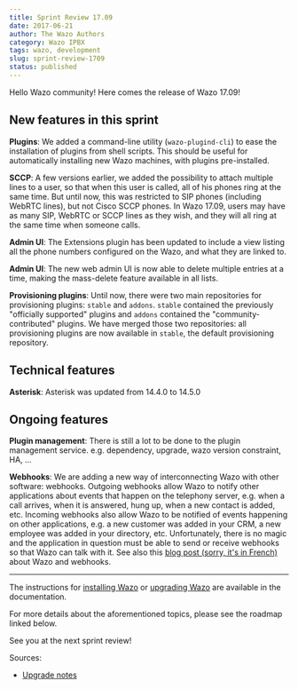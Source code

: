 ```yaml
---
title: Sprint Review 17.09
date: 2017-06-21
author: The Wazo Authors
category: Wazo IPBX
tags: wazo, development
slug: sprint-review-1709
status: published
---
```


Hello Wazo community! Here comes the release of Wazo 17.09!

New features in this sprint
---------------------------

**Plugins**: We added a command-line utility (`wazo-plugind-cli`) to ease the installation of plugins from shell scripts. This should be useful for automatically installing new Wazo machines, with plugins pre-installed.

**SCCP**: A few versions earlier, we added the possibility to attach multiple lines to a user, so that when this user is called, all of his phones ring at the same time. But until now, this was restricted to SIP phones (including WebRTC lines), but not Cisco SCCP phones. In Wazo 17.09, users may have as many SIP, WebRTC or SCCP lines as they wish, and they will all ring at the same time when someone calls.

**Admin UI**: The Extensions plugin has been updated to include a view listing all the phone numbers configured on the Wazo, and what they are linked to.

**Admin UI**: The new web admin UI is now able to delete multiple entries at a time, making the mass-delete feature available in all lists.

**Provisioning plugins**: Until now, there were two main repositories for provisioning plugins: `stable` and `addons`. `stable` contained the previously "officially supported" plugins and `addons` contained the "community-contributed" plugins. We have merged those two repositories: all provisioning plugins are now available in `stable`, the default provisioning repository.

Technical features
------------------

**Asterisk**: Asterisk was updated from 14.4.0 to 14.5.0

Ongoing features
----------------

**Plugin management**: There is still a lot to be done to the plugin management service. e.g. dependency, upgrade, wazo version constraint, HA, ...

**Webhooks**: We are adding a new way of interconnecting Wazo with other software: webhooks. Outgoing webhooks allow Wazo to notify other applications about events that happen on the telephony server, e.g. when a call arrives, when it is answered, hung up, when a new contact is added, etc. Incoming webhooks also allow Wazo to be notified of events happening on other applications, e.g. a new customer was added in your CRM, a new employee was added in your directory, etc. Unfortunately, there is no magic and the application in question must be able to send or receive webhooks so that Wazo can talk with it. See also this [blog post (sorry, it's in French)](http://blog.wazo.community/wazo-webhook.html#wazo-webhook) about Wazo and webhooks.

---

The instructions for [installing Wazo](/uc-doc/installation/install-system) or [upgrading Wazo](/uc-doc/upgrade/introduction) are available in the documentation.

For more details about the aforementioned topics, please see the roadmap linked below.

See you at the next sprint review!

Sources:

* [Upgrade notes](http://wazo.readthedocs.io/en/wazo-17.09/upgrade/upgrade.html#upgrade-notes)
